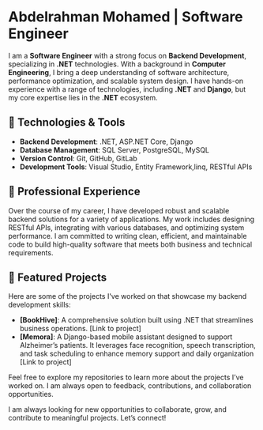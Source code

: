 # Abdelrahman Mohamed | Software Engineer

I am a **Software Engineer** with a strong focus on **Backend Development**, specializing in **.NET** technologies. With a background in **Computer Engineering**, I bring a deep understanding of software architecture, performance optimization, and scalable system design. I have hands-on experience with a range of technologies, including **.NET** and **Django**, but my core expertise lies in the **.NET** ecosystem.

## 🔧 Technologies & Tools

- **Backend Development**: .NET, ASP.NET Core, Django
- **Database Management**: SQL Server, PostgreSQL, MySQL
- **Version Control**: Git, GitHub, GitLab
- **Development Tools**: Visual Studio, Entity Framework,linq, RESTful APIs

## 💼 Professional Experience

Over the course of my career, I have developed robust and scalable backend solutions for a variety of applications. My work includes designing RESTful APIs, integrating with various databases, and optimizing system performance. I am committed to writing clean, efficient, and maintainable code to build high-quality software that meets both business and technical requirements.

## 📂 Featured Projects

Here are some of the projects I've worked on that showcase my backend development skills:

- **[BookHive]**: A comprehensive solution built using .NET that streamlines business operations. [Link to project]
- **[Memora]**: A Django-based mobile assistant designed to support Alzheimer’s patients. It leverages face recognition, speech transcription, and task scheduling to enhance memory support and daily organization [Link to project]

Feel free to explore my repositories to learn more about the projects I’ve worked on. I am always open to feedback, contributions, and collaboration opportunities.


I am always looking for new opportunities to collaborate, grow, and contribute to meaningful projects. Let’s connect!
